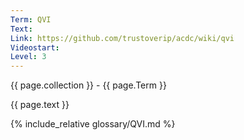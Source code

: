 ```yaml
---
Term: QVI
Text: 
Link: https://github.com/trustoverip/acdc/wiki/qvi
Videostart: 
Level: 3
---
```


{{ page.collection }} - {{ page.Term }}

   {{ page.text }}

{% include_relative glossary/QVI.md %}
